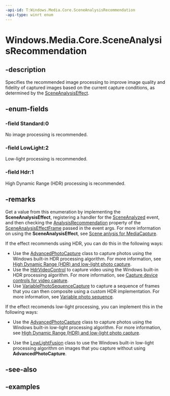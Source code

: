 ```yaml
---
-api-id: T:Windows.Media.Core.SceneAnalysisRecommendation
-api-type: winrt enum
---
```


<!-- Enumeration syntax.
public enum SceneAnalysisRecommendation : int 
-->

# Windows.Media.Core.SceneAnalysisRecommendation

## -description
Specifies the recommended image processing to improve image quality and fidelity of captured images based on the current capture conditions, as determined by the [SceneAnalysisEffect](https://docs.microsoft.com/uwp/api/windows.media.core.sceneanalysiseffect).

## -enum-fields
### -field Standard:0
No image processing is recommended.

### -field LowLight:2
Low-light processing is recommended.

### -field Hdr:1
High Dynamic Range (HDR) processing is recommended.

## -remarks
Get a value from this enumeration by implementing the **SceneAnalysisEffect**, registering a handler for the [SceneAnalyzed](https://docs.microsoft.com/uwp/api/windows.media.core.sceneanalysiseffect.SceneAnalyzed) event, and then checking the [AnalysisRecommendation](https://docs.microsoft.com/uwp/api/windows.media.core.sceneanalysiseffectframe.AnalysisRecommendation) property of the [SceneAnalysisEffectFrame](https://docs.microsoft.com/uwp/api/windows.media.core.sceneanalysiseffectframe) passed in the event args. For more information on using the **SceneAnalysisEffect**, see [Scene anlysis for MediaCapture](https://msdn.microsoft.com/en-us/windows/uwp/audio-video-camera/scene-analysis-for-media-capture).

If the effect recommends using HDR, you can do this in the following ways:

* Use the [AdvancedPhotoCapture](https://docs.microsoft.com/uwp/api/Windows.Media.Capture.AdvancedPhotoCapture) class to capture photos using the Windows built-in HDR processing algorithm. For more information, see [High Dynamic Range (HDR) and low-light photo capture](https://docs.microsoft.com/windows/uwp/audio-video-camera/high-dynamic-range-hdr-photo-capture).
* Use the [HdrVideoControl](https://docs.microsoft.com/uwp/api/Windows.Media.Devices.HdrVideoControl) to capture video using the Windows built-in HDR processing algorithm. For more information, see [Capture device controls for video capture](https://docs.microsoft.com/windows/uwp/audio-video-camera/capture-device-controls-for-video-capture).
* Use [VariablePhotoSequenceCapture](https://docs.microsoft.com/uwp/api/Windows.Media.Capture.Core.VariablePhotoSequenceCapture) to capture a sequence of frames that you can then composite using a custom HDR implementation. For more information, see [Variable photo sequence](https://docs.microsoft.com/windows/uwp/audio-video-camera/variable-photo-sequence).

If the effect recomends low-light processing, you can implement this in the following ways:

* Use the [AdvancedPhotoCapture](https://docs.microsoft.com/uwp/api/Windows.Media.Capture.AdvancedPhotoCapture) class to capture photos using the Windows built-in low-light processing algorithm. For more information, see [High Dynamic Range (HDR) and low-light photo capture](https://docs.microsoft.com/windows/uwp/audio-video-camera/high-dynamic-range-hdr-photo-capture).

* Use the [LowLightFusion](https://docs.microsoft.com/uwp/api/windows.media.core.lowlightfusion) class to use the Windows built-in low-light processing algorithm on images that you capture without using **AdvancedPhotoCapture**.

## -see-also

## -examples


